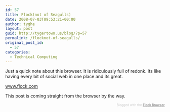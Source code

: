 ```yaml
---
id: 57
title: Flock(not of Seagulls)
date: 2008-07-03T09:53:21+00:00
author: tyghe
layout: post
guid: http://tygertown.us/blog/?p=57
permalink: /flocknot-of-seagulls/
original_post_id:
  - 57
categories:
  - Technical Computing
---
```

Just a quick note about this browser. It is ridiculously full of redonk. Its like having every bit of social web in one place and its great.

www.flock.com

This post is coming straight from the browser by the way.

<div class="flockcredit" style="text-align:right;color:#CCC;font-size:x-small;">
  Blogged with the <a href="http://www.flock.com/blogged-with-flock" style="color:#999;font-weight:bold;" target="_new" title="Flock Browser">Flock Browser</a>
</div>

